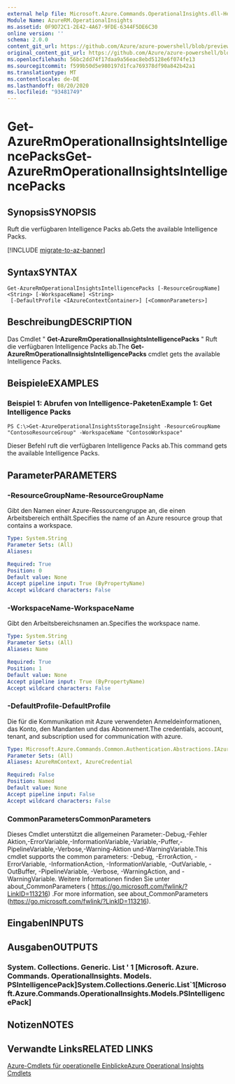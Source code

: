 ```yaml
---
external help file: Microsoft.Azure.Commands.OperationalInsights.dll-Help.xml
Module Name: AzureRM.OperationalInsights
ms.assetid: 0F9D72C1-2E42-4A67-9FDE-6344F5DE6C30
online version: ''
schema: 2.0.0
content_git_url: https://github.com/Azure/azure-powershell/blob/preview/src/ResourceManager/OperationalInsights/Commands.OperationalInsights/help/Get-AzureRmOperationalInsightsIntelligencePacks.md
original_content_git_url: https://github.com/Azure/azure-powershell/blob/preview/src/ResourceManager/OperationalInsights/Commands.OperationalInsights/help/Get-AzureRmOperationalInsightsIntelligencePacks.md
ms.openlocfilehash: 56bc2dd74f17daa9a56eac8ebd5128e6f074fe13
ms.sourcegitcommit: f599b50d5e980197d1fca769378df90a842b42a1
ms.translationtype: MT
ms.contentlocale: de-DE
ms.lasthandoff: 08/20/2020
ms.locfileid: "93481749"
---
```

# <span data-ttu-id="09d96-101">Get-AzureRmOperationalInsightsIntelligencePacks</span><span class="sxs-lookup"><span data-stu-id="09d96-101">Get-AzureRmOperationalInsightsIntelligencePacks</span></span>

## <span data-ttu-id="09d96-102">Synopsis</span><span class="sxs-lookup"><span data-stu-id="09d96-102">SYNOPSIS</span></span>
<span data-ttu-id="09d96-103">Ruft die verfügbaren Intelligence Packs ab.</span><span class="sxs-lookup"><span data-stu-id="09d96-103">Gets the available Intelligence Packs.</span></span>

[!INCLUDE [migrate-to-az-banner](../../includes/migrate-to-az-banner.md)]

## <span data-ttu-id="09d96-104">Syntax</span><span class="sxs-lookup"><span data-stu-id="09d96-104">SYNTAX</span></span>

```
Get-AzureRmOperationalInsightsIntelligencePacks [-ResourceGroupName] <String> [-WorkspaceName] <String>
 [-DefaultProfile <IAzureContextContainer>] [<CommonParameters>]
```

## <span data-ttu-id="09d96-105">Beschreibung</span><span class="sxs-lookup"><span data-stu-id="09d96-105">DESCRIPTION</span></span>
<span data-ttu-id="09d96-106">Das Cmdlet " **Get-AzureRmOperationalInsightsIntelligencePacks** " Ruft die verfügbaren Intelligence Packs ab.</span><span class="sxs-lookup"><span data-stu-id="09d96-106">The **Get-AzureRmOperationalInsightsIntelligencePacks** cmdlet gets the available Intelligence Packs.</span></span>

## <span data-ttu-id="09d96-107">Beispiele</span><span class="sxs-lookup"><span data-stu-id="09d96-107">EXAMPLES</span></span>

### <span data-ttu-id="09d96-108">Beispiel 1: Abrufen von Intelligence-Paketen</span><span class="sxs-lookup"><span data-stu-id="09d96-108">Example 1: Get Intelligence Packs</span></span>
```
PS C:\>Get-AzureOperationalInsightsStorageInsight -ResourceGroupName "ContosoResourceGroup" -WorkspaceName "ContosoWorkspace"
```

<span data-ttu-id="09d96-109">Dieser Befehl ruft die verfügbaren Intelligence Packs ab.</span><span class="sxs-lookup"><span data-stu-id="09d96-109">This command gets the available Intelligence Packs.</span></span>

## <span data-ttu-id="09d96-110">Parameter</span><span class="sxs-lookup"><span data-stu-id="09d96-110">PARAMETERS</span></span>

### <span data-ttu-id="09d96-111">-ResourceGroupName</span><span class="sxs-lookup"><span data-stu-id="09d96-111">-ResourceGroupName</span></span>
<span data-ttu-id="09d96-112">Gibt den Namen einer Azure-Ressourcengruppe an, die einen Arbeitsbereich enthält.</span><span class="sxs-lookup"><span data-stu-id="09d96-112">Specifies the name of an Azure resource group that contains a workspace.</span></span>

```yaml
Type: System.String
Parameter Sets: (All)
Aliases: 

Required: True
Position: 0
Default value: None
Accept pipeline input: True (ByPropertyName)
Accept wildcard characters: False
```

### <span data-ttu-id="09d96-113">-WorkspaceName</span><span class="sxs-lookup"><span data-stu-id="09d96-113">-WorkspaceName</span></span>
<span data-ttu-id="09d96-114">Gibt den Arbeitsbereichsnamen an.</span><span class="sxs-lookup"><span data-stu-id="09d96-114">Specifies the workspace name.</span></span>

```yaml
Type: System.String
Parameter Sets: (All)
Aliases: Name

Required: True
Position: 1
Default value: None
Accept pipeline input: True (ByPropertyName)
Accept wildcard characters: False
```

### <span data-ttu-id="09d96-115">-DefaultProfile</span><span class="sxs-lookup"><span data-stu-id="09d96-115">-DefaultProfile</span></span>
<span data-ttu-id="09d96-116">Die für die Kommunikation mit Azure verwendeten Anmeldeinformationen, das Konto, den Mandanten und das Abonnement.</span><span class="sxs-lookup"><span data-stu-id="09d96-116">The credentials, account, tenant, and subscription used for communication with azure.</span></span>

```yaml
Type: Microsoft.Azure.Commands.Common.Authentication.Abstractions.IAzureContextContainer
Parameter Sets: (All)
Aliases: AzureRmContext, AzureCredential

Required: False
Position: Named
Default value: None
Accept pipeline input: False
Accept wildcard characters: False
```

### <span data-ttu-id="09d96-117">CommonParameters</span><span class="sxs-lookup"><span data-stu-id="09d96-117">CommonParameters</span></span>
<span data-ttu-id="09d96-118">Dieses Cmdlet unterstützt die allgemeinen Parameter:-Debug,-Fehler Aktion,-ErrorVariable,-InformationVariable,-Variable,-Puffer,-PipelineVariable,-Verbose,-Warning-Aktion und-WarningVariable.</span><span class="sxs-lookup"><span data-stu-id="09d96-118">This cmdlet supports the common parameters: -Debug, -ErrorAction, -ErrorVariable, -InformationAction, -InformationVariable, -OutVariable, -OutBuffer, -PipelineVariable, -Verbose, -WarningAction, and -WarningVariable.</span></span> <span data-ttu-id="09d96-119">Weitere Informationen finden Sie unter about_CommonParameters ( https://go.microsoft.com/fwlink/?LinkID=113216) .</span><span class="sxs-lookup"><span data-stu-id="09d96-119">For more information, see about_CommonParameters (https://go.microsoft.com/fwlink/?LinkID=113216).</span></span>

## <span data-ttu-id="09d96-120">Eingaben</span><span class="sxs-lookup"><span data-stu-id="09d96-120">INPUTS</span></span>

## <span data-ttu-id="09d96-121">Ausgaben</span><span class="sxs-lookup"><span data-stu-id="09d96-121">OUTPUTS</span></span>

### <span data-ttu-id="09d96-122">System. Collections. Generic. List ' 1 [Microsoft. Azure. Commands. OperationalInsights. Models. PSIntelligencePack]</span><span class="sxs-lookup"><span data-stu-id="09d96-122">System.Collections.Generic.List\`1[Microsoft.Azure.Commands.OperationalInsights.Models.PSIntelligencePack]</span></span>

## <span data-ttu-id="09d96-123">Notizen</span><span class="sxs-lookup"><span data-stu-id="09d96-123">NOTES</span></span>

## <span data-ttu-id="09d96-124">Verwandte Links</span><span class="sxs-lookup"><span data-stu-id="09d96-124">RELATED LINKS</span></span>

[<span data-ttu-id="09d96-125">Azure-Cmdlets für operationelle Einblicke</span><span class="sxs-lookup"><span data-stu-id="09d96-125">Azure Operational Insights Cmdlets</span></span>](./AzureRM.OperationalInsights.md)



